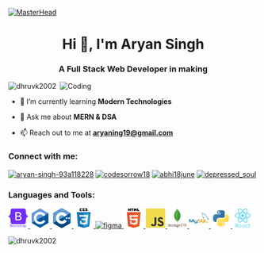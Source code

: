 [![MasterHead](https://i.gifer.com/OyGx.gif)](https://github.com/OaryanO)
<h1 align="center">Hi 👋, I'm Aryan Singh</h1>
<h3 align="center">A Full Stack Web Developer in making</h3>
<img align="right" alt="Coding" width="400" src="https://www.analyticsinsight.net/wp-content/uploads/2020/03/AI_Animated.gif">

<p align="left"> <img src="https://komarev.com/ghpvc/?username=dhruvk2002&label=Profile%20views&color=0e75b6&style=flat" alt="dhruvk2002" /> </p>


- 🌱 I’m currently learning **Modern Technologies**

- 💬 Ask me about **MERN & DSA**

- 📫 Reach out to me at **aryaning19@gmail.com**

<h3 align="left">Connect with me:</h3>
<p align="left">
<a href="https://www.linkedin.com/in/aryan-singh-909121152/" target="blank"><img align="center" src="https://raw.githubusercontent.com/rahuldkjain/github-profile-readme-generator/master/src/images/icons/Social/linked-in-alt.svg" alt="aryan-singh-93a118228" height="30" width="40" /></a>
<a href="https://www.instagram.com/iaryansingh19/" target="blank"><img align="center" src="https://raw.githubusercontent.com/rahuldkjain/github-profile-readme-generator/master/src/images/icons/Social/instagram.svg" alt="codesorrow18" height="30" width="40" /></a>
<a href="https://www.codechef.com/users/anam_cara_1928" target="blank"><img align="center" src="https://cdn.jsdelivr.net/npm/simple-icons@3.1.0/icons/codechef.svg" alt="abhi18june" height="30" width="40" /></a>
<a href="https://www.geeksforgeeks.org/user/geekforaryan/" target="blank"><img align="center" src="https://raw.githubusercontent.com/rahuldkjain/github-profile-readme-generator/master/src/images/icons/Social/geeks-for-geeks.svg" alt="depressed_soul" height="30" width="40" /></a>
</p>

<h3 align="left">Languages and Tools:</h3>
<p align="left"> <a href="https://getbootstrap.com" target="_blank" rel="noreferrer"> <img src="https://raw.githubusercontent.com/devicons/devicon/master/icons/bootstrap/bootstrap-plain-wordmark.svg" alt="bootstrap" width="40" height="40"/> </a> <a href="https://www.cprogramming.com/" target="_blank" rel="noreferrer"> <img src="https://raw.githubusercontent.com/devicons/devicon/master/icons/c/c-original.svg" alt="c" width="40" height="40"/> </a> <a href="https://www.w3schools.com/cpp/" target="_blank" rel="noreferrer"> <img src="https://raw.githubusercontent.com/devicons/devicon/master/icons/cplusplus/cplusplus-original.svg" alt="cplusplus" width="40" height="40"/> </a> <a href="https://www.w3schools.com/css/" target="_blank" rel="noreferrer"> <img src="https://raw.githubusercontent.com/devicons/devicon/master/icons/css3/css3-original-wordmark.svg" alt="css3" width="40" height="40"/> </a> <a href="https://www.figma.com/" target="_blank" rel="noreferrer"> <img src="https://www.vectorlogo.zone/logos/figma/figma-icon.svg" alt="figma" width="40" height="40"/> </a> <a href="https://www.w3.org/html/" target="_blank" rel="noreferrer"> <img src="https://raw.githubusercontent.com/devicons/devicon/master/icons/html5/html5-original-wordmark.svg" alt="html5" width="40" height="40"/> </a> <a href="https://developer.mozilla.org/en-US/docs/Web/JavaScript" target="_blank" rel="noreferrer"> <img src="https://raw.githubusercontent.com/devicons/devicon/master/icons/javascript/javascript-original.svg" alt="javascript" width="40" height="40"/> </a> <a href="https://www.mongodb.com/" target="_blank" rel="noreferrer"> <img src="https://raw.githubusercontent.com/devicons/devicon/master/icons/mongodb/mongodb-original-wordmark.svg" alt="mongodb" width="40" height="40"/> </a> <a href="https://www.mysql.com/" target="_blank" rel="noreferrer"> <img src="https://raw.githubusercontent.com/devicons/devicon/master/icons/mysql/mysql-original-wordmark.svg" alt="mysql" width="40" height="40"/> </a> <a href="https://www.python.org" target="_blank" rel="noreferrer"> <img src="https://raw.githubusercontent.com/devicons/devicon/master/icons/python/python-original.svg" alt="python" width="40" height="40"/> </a> <a href="https://reactjs.org/" target="_blank" rel="noreferrer"> <img src="https://raw.githubusercontent.com/devicons/devicon/master/icons/react/react-original-wordmark.svg" alt="react" width="40" height="40"/> </a> </p>

<p><img align="left" src="https://github-readme-stats.vercel.app/api/top-langs?username=OaryanO&show_icons=true&locale=en&layout=compact" alt="dhruvk2002" /></p>

<p>&nbsp;<img align="center" src="https://github-readme-stats.vercel.app/api?username=OaryanO&show_icons=true&locale=en" alt="" /></p>

<p><img align="center" src="https://github-readme-streak-stats.herokuapp.com/?user=OaryanO&" alt="" /></p>
